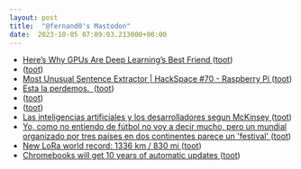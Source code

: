 ```yaml
---
layout: post
title:  "@fernand0's Mastodon"
date:  2023-10-05 07:09:03.213000+00:00
---
```

*  [Here’s Why GPUs Are Deep Learning’s Best Friend ](https://hackaday.com/2023/09/03/heres-why-gpus-are-deep-learnings-best-friend) ([toot](https://mastodon.social/@fernand0/111181151810811529))
*  [ ](https://mastodon.social/users/fernand0/statuses/111178237297852248/activity) ([toot](https://mastodon.social/users/fernand0/statuses/111178237297852248/activity))
*  [Most Unusual Sentence Extractor \| HackSpace #70 - Raspberry Pi ](https://www.raspberrypi.com/news/most-unusual-sentence-extractor-hackspace-70) ([toot](https://mastodon.social/@fernand0/111177869258820214))
*  [Esta la perdemos.  ](https://avecesunafoto.wordpress.com/2023/10/04/esta-la-perdemos) ([toot](https://mastodon.social/@fernand0/111177822045892674))
*  [ ](https://mastodon.social/users/fernand0/statuses/111177802606482044/activity) ([toot](https://mastodon.social/users/fernand0/statuses/111177802606482044/activity))
*  [ ](https://mastodon.social/@marino) ([toot](https://mastodon.social/@fernand0/111177802006509381))
*  [Las inteligencias artificiales y los desarrolladores segun McKinsey ](https://fernand0.github.io//desarrolladores-ia) ([toot](https://mastodon.social/@fernand0/111177714029661728))
*  [Yo, como no entiendo de fútbol no voy a decir mucho, pero un mundial organizado por tres países en dos continentes parece un &#39;festival&#39; ](https://mastodon.social/@fernand0/111177695781123066) ([toot](https://mastodon.social/@fernand0/111177695781123066))
*  [New LoRa world record: 1336 km / 830 mi ](https://www.thethingsnetwork.org/article/new-lora-world-record-1336-km-830-m) ([toot](https://mastodon.social/@fernand0/111177627245809252))
*  [Chromebooks will get 10 years of automatic updates ](https://blog.google/outreach-initiatives/education/automatic-update-extension-chromebook) ([toot](https://mastodon.social/@fernand0/111177473400786478))
